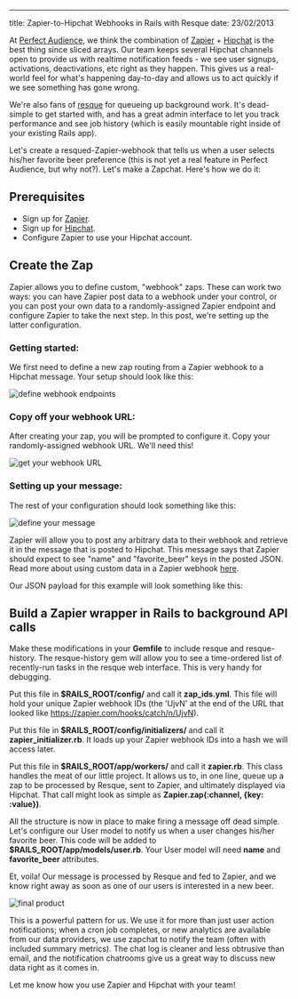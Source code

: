 --- 
title: Zapier-to-Hipchat Webhooks in Rails with Resque
date: 23/02/2013

At [Perfect Audience](https://www.perfectaudience.com), we think the combination of [Zapier](http://www.zapier.com) + [Hipchat](http://www.hipchat.com) is the best thing since sliced arrays. Our team keeps several Hipchat channels open to provide us with realtime notification feeds - we see user signups, activations, deactivations, etc right as they happen. This gives us a real-world feel for what's happening day-to-day and allows us to act quickly if we see something has gone wrong.

We're also fans of [resque](https://github.com/defunkt/resque) for queueing up background work. It's dead-simple to get started with, and has a great admin interface to let you track performance and see job history (which is easily mountable right inside of your existing Rails app).

Let's create a resqued-Zapier-webhook that tells us when a user selects his/her favorite beer preference (this is not yet a real feature in Perfect Audience, but why not?). Let's make a Zapchat. Here's how we do it:

## Prerequisites

- Sign up for [Zapier](http://www.zapier.com).
- Sign up for [Hipchat](http://www.hipchat.com).
- Configure Zapier to use your Hipchat account.

## Create the Zap

Zapier allows you to define custom, "webhook" zaps. These can work two ways: you can have Zapier post data to a webhook under your control, or you can post your own data to a randomly-assigned Zapier endpoint and configure Zapier to take the next step. In this post, we're setting up the latter configuration.

### Getting started:

We first need to define a new zap routing from a Zapier webhook to a Hipchat message. Your setup should look like this:

![define webhook endpoints](http://mchail.github.com/guavascript/images/zapier-hipchat/zap_endpoints.png)

### Copy off your webhook URL:

After creating your zap, you will be prompted to configure it. Copy your randomly-assigned webhook URL. We'll need this!

![get your webhook URL](http://mchail.github.com/guavascript/images/zapier-hipchat/webhook_url.png)

### Setting up your message:

The rest of your configuration should look something like this:

![define your message](http://mchail.github.com/guavascript/images/zapier-hipchat/zap_message_definition.png)

Zapier will allow you to post any arbitrary data to their webhook and retrieve it in the message that is posted to Hipchat. This message says that Zapier should expect to see "name" and "favorite_beer" keys in the posted JSON. Read more about using custom data in a Zapier webhook [here](https://zapier.com/blog/2012/11/24/how-use-zapier-webhooks/).

Our JSON payload for this example will look something like this:

<script src="http://gist.github.com/4125771.js?file=sample_json.json"></script>

## Build a Zapier wrapper in Rails to background API calls

Make these modifications in your **Gemfile** to include resque and resque-history. The resque-history gem will allow you to see a time-ordered list of recently-run tasks in the resque web interface. This is very handy for debugging.

<script src="http://gist.github.com/4125771.js?file=Gemfile"></script>

Put this file in **$RAILS_ROOT/config/** and call it **zap_ids.yml**. This file will hold your unique Zapier webhook IDs (the 'UjvN' at the end of the URL that looked like https://zapier.com/hooks/catch/n/UjvN).

<script src="http://gist.github.com/4125771.js?file=zap_ids.yml"></script>

Put this file in **$RAILS_ROOT/config/initializers/** and call it **zapier_initializer.rb**. It loads up your Zapier webhook IDs into a hash we will access later.

<script src="http://gist.github.com/4125771.js?file=zapier_initializer.rb"></script>

Put this file in **$RAILS_ROOT/app/workers/** and call it **zapier.rb**. This class handles the meat of our little project. It allows us to, in one line, queue up a zap to be processed by Resque, sent to Zapier, and ultimately displayed via Hipchat. That call might look as simple as **Zapier.zap(:channel, {key: :value})**.

<script src="http://gist.github.com/4125771.js?file=zapier.rb"></script>

All the structure is now in place to make firing a message off dead simple. Let's configure our User model to notify us when a user changes his/her favorite beer. This code will be added to **$RAILS_ROOT/app/models/user.rb**. Your User model will need **name** and **favorite_beer** attributes.

<script src="http://gist.github.com/4125771.js?file=user.rb"></script>

Et, voila! Our message is processed by Resque and fed to Zapier, and we know right away as soon as one of our users is interested in a new beer.

![final product](http://mchail.github.com/guavascript/images/zapier-hipchat/final_product.png)

This is a powerful pattern for us. We use it for more than just user action notifications; when a cron job completes, or new analytics are available from our data providers, we use zapchat to notify the team (often with included summary metrics). The chat log is cleaner and less obtrusive than email, and the notification chatrooms give us a great way to discuss new data right as it comes in.

Let me know how you use Zapier and Hipchat with your team!
